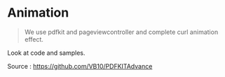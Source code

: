 
# Animation

> We use pdfkit and pageviewcontroller and complete curl animation effect.


Look at code and samples.

Source :
 https://github.com/VB10/PDFKITAdvance